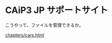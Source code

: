 <h1>CAiP3 JP サポートサイト</h1>

こうやって、ファイルを管理できるか。

<a href="./chapters/cars.html">chapters/cars.html</a>